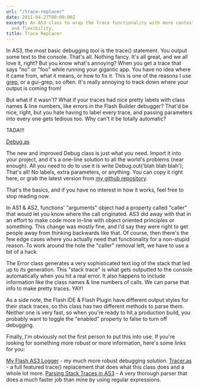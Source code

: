 ```yaml
---
url: "/trace-replacer"
date: 2011-04-27T00:00:00Z
excerpt: An AS3 class to wrap the Trace functionality with more context, formatting,
  and flexibility.
title: Trace Replacer
---
```


In AS3, the most basic debugging tool is the trace() statement. You
output some text to the console. That's all. Nothing fancy. It's all
great, and we all love it, right? But you know what's annoying? When you
get a trace that says "no" or "foo" while running your gigantic app. You
have no idea where it came from, what it means, or how to fix it. This
is one of the reasons I use [grep][], or a gui-grep, so often. It's
really annoying to track down where your output is coming from!

But what if it wasn't? What if your traces had nice pretty labels with
class names & line numbers, like errors in the Flash Builder debugger?
That'd be nice, right, but you hate having to label every trace, and
passing parameters into every one gets tedious too. Why can't it be
totally automatic?

TADA!!!

[Debug.as](//github.com/jamestomasino/tomasino/blob/master/org/tomasino/utils/Debug.as)

The new and improved Debug class is just what you need. Import it into
your project, and it's a one-line solution to all the world's problems
(near enough). All you need to do to use it is write Debug.out('blah
blah blah'); That's all! No labels, extra parameters, or anything. You
can copy it right here, or grab the latest version from [my github
repository][].

That's the basics, and if you have no interest in how it works, feel
free to stop reading now.

In AS1 & AS2, functions' "arguments" object had a property called
"caller" that would let you know where the call originated. AS3 did away
with that in an effort to make code more in-line with object oriented
principles or something. This change was mostly fine, and I'd say they
were right to get people away from thinking backwards like that. Of
course, then there's the few edge cases where you actually need that
functionality for a non-stupid reason. To work around the hole the
"caller" removal left, we have to use a bit of a hack.

The Error class generates a very sophisticated text log of the stack
that led up to its generation. This "stack trace" is what gets outputted
to the console automatically when you hit a real error. It also happens
to include information like the class names & line numbers of calls. We
can parse that info to make pretty traces. YAY!

As a side note, the Flash IDE & Flash Plugin have different output
styles for their stack traces, so this class has two different methods
to parse them. Neither one is very fast, so when you're ready to hit a
production build, you probably want to toggle the "enabled" property to
false to turn off debugging.

Finally, I'm obviously not the first person to put this into use. If
you're looking for something more robust or more information, here's
some links for you:

[My Flash AS3 Logger][] - my much more robust debugging solution.
[Tracer.as][] - a full featured trace() replacement that does what this
class does and a whole lot more.
[Parsing Stack Traces in AS3][] - A very thorough parser that does a
much faster job than mine by using regular expressions.

  [grep]: //en.wikipedia.org/wiki/Grep
  [my github repository]: //github.com/jamestomasino/tomasino/blob/master/org/tomasino/utils/Debug.as
  [My Flash AS3 Logger]: //labs.tomasino.org/flash-as3-debug-logging/
  [Tracer.as]: //web.archive.org/web/20101012180525///blog.unionstudio.net/2010/04/tracer-as-will-turn-you-into-an-error-crushing-debugging-juggernaut/
  [Parsing Stack Traces in AS3]: //www.actionscript-flash-guru.com/blog/18-parse-file-package-function-name-from-stack-trace-in-actionscript-as3
